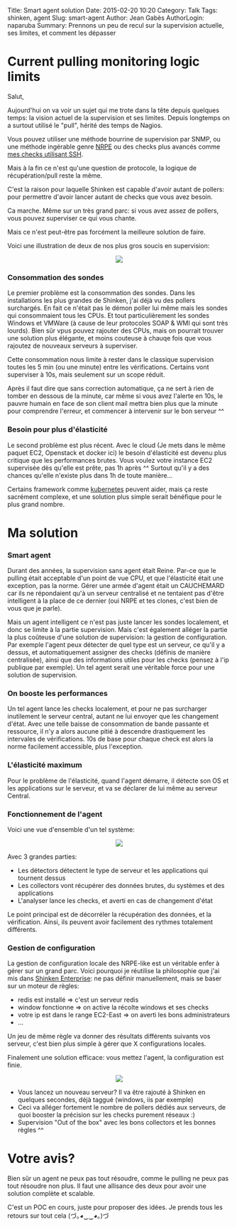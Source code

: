 Title: Smart agent solution
Date: 2015-02-20 10:20
Category: Talk
Tags: shinken, agent
Slug: smart-agent
Author: Jean Gabès
AuthorLogin: naparuba
Summary: Prennons un peu de recul sur la supervision actuelle, ses limites, et comment les dépasser


# Current pulling monitoring logic limits
Salut,


Aujourd'hui on va voir un sujet qui me trote dans la tête depuis quelques temps: la vision actuel de la supervision et ses limites.
Depuis longtemps on a surtout utilisé le "pull", hérité des temps de Nagios.

Vous pouvez utiliser une méthode bourrine de supervision par SNMP, ou une méthode ingérable genre [NRPE](http://exchange.nagios.org/directory/Addons/Monitoring-Agents/NRPE--2D-Nagios-Remote-Plugin-Executor/details) ou des checks plus avancés comme [mes checks utilisant SSH](https://github.com/naparuba/check-linux-by-ssh). 

Mais à la fin ce n'est qu'une question de protocole, la logique de récupération/pull reste la même.

C'est la raison pour laquelle Shinken est capable d'avoir autant de pollers: pour permettre d'avoir lancer autant de checks que vous avez besoin.

Ca marche. Même sur un très grand parc: si vous avez assez de pollers, vous pouvez superviser ce qui vous chante.

Mais ce n'est peut-être pas forcément la meilleure solution de faire.

Voici une illustration de deux de nos plus gros soucis en supervision:

<center><img src='/images/73/problems.png'></center>

### Consommation des sondes
Le premier problème est la consommation des sondes. Dans les installations les plus grandes de Shinken, j'ai déjà vu des pollers surchargés. En fait ce n'était pas le démon poller lui même mais les sondes qui consommaient tous les CPUs. Et tout particulièrement les sondes Windows et VMWare (à cause de leur protocoles SOAP & WMI qui sont très lourds).
Bien sûr vpus pouvez rajouter des CPUs, mais on pourrait trouver une solution plus élégante, et moins couteuse à chauqe fois que vous rajoutez de nouveaux serveurs à superviser.

Cette consommation nous limite à rester dans le classique supervision toutes les 5 min (ou une minute) entre les vérifications. Certains vont superviser à 10s, mais seulement sur un scope réduit.

Après il faut dire que sans correction automatique, ça ne sert à rien de tomber en dessous de la minute, car même si vous avez l'alerte en 10s, le pauvre humain en face de son client mail mettra bien plus que la minute pour comprendre l'erreur, et commencer à intervenir sur le bon serveur ^^

### Besoin pour plus d'élasticité
Le second problème est plus récent. Avec le cloud (Je mets dans le même paquet EC2, Openstack et docker ici) le besoin d'élasticité est devenu plus critique que les performances brutes. Vous voulez votre instance EC2 supervisée dès qu'elle est prête, pas 1h après ^^ 
Surtout qu'il y a des chances qu'elle n'existe plus dans 1h de toute manière...

Certains framework comme [kubernetes](http://kubernetes.io/) peuvent aider, mais ça reste sacrément complexe, et une solution plus simple serait bénéfique pour le plus grand nombre.

# Ma solution

### Smart agent
Durant des années, la supervision sans agent était Reine. Par-ce que le pulling était acceptable d'un point de vue CPU, et que l'élasticité était une exception, pas la norme.
Gérer une armée d'agent était un CAUCHEMARD car ils ne répondaient qu'à un serveur centralisé et ne tentaient pas d'être intelligent à la place de ce dernier (oui NRPE et tes clones, c'est bien de vous que je parle).

Mais un agent intelligent ce n'est pas juste lancer les sondes localement, et donc se limite à la partie supervision. Mais c'est également alléger la partie la plus coûteuse d'une solution de supervision: la gestion de configuration. Par exemple l'agent peux détecter de quel type est un serveur, ce qu'il y a dessus, et automatiquement assigner des checks (définis de manière centralisée), ainsi que des informations utiles pour les checks (pensez à l'ip publique par exemple).
Un tel agent serait une véritable force pour une solution de supervision.

### On booste les performances
Un tel agent lance les checks localement, et pour ne pas surcharger inutilement le serveur central, autant ne lui envoyer que les changement d'état. Avec une telle baisse de consommation de bande passante et ressource, il n'y a alors aucune pitié à descendre drastiquement les intervales de vérifications. 
10s de base pour chaque check est alors la norme facilement accessible, plus l'exception.

### L'élasticité maximum
Pour le problème de l'élasticité, quand l'agent démarre, il détecte son OS et les applications sur le serveur, et va se déclarer de lui même au serveur Central.

### Fonctionnement de l'agent

Voici une vue d'ensemble d'un tel système:

<center><img src='/images/73/agent.png'></center>

Avec 3 grandes parties:

   * Les détectors détectent le type de serveur et les applications qui tournent dessus
   * Les collectors vont récupérer des données brutes, du systèmes et des applications
   * L'analyser lance les checks, et averti en cas de changement d'état

Le point principal est de décorréler la récupération des données, et la vérification. Ainsi, ils peuvent avoir facilement des rythmes totalement différents.

### Gestion de configuration
La gestion de configuration locale des NRPE-like est un véritable enfer à gérer sur un grand parc. Voici pourquoi je réutilise la philosophie que j'ai mis dans [Shinken Enterprise](http://shinken-solutions.com): ne pas définir manuellement, mais se baser sur un moteur de règles:

   * redis est installé => c'est un serveur redis
   * window fonctionne => on active la récolte windows et ses checks
   * votre ip est dans le range EC2-East => on averti les bons administrateurs
   * ...

Un jeu de même règle va donner des résultats différents suivants vos serveur, c'est bien plus simple à gérer que X configurations locales.


Finalement une solution efficace: vous mettez l'agent, la configuration est finie.

<center><img src='/images/73/global.png'></center>

 * Vous lancez un nouveau serveur? Il va être rajouté à Shinken en quelques secondes, déjà taggué (windows, iis par exemple)
 * Ceci va alléger fortement le nombre de pollers dédiés aux serveurs, de quoi booster la précision sur les checks purement réseaux :)
 * Supervision "Out of the box" avec les bons collectors et les bonnes règles ^^

# Votre avis?

Bien sûr un agent ne peux pas tout résoudre, comme le pulling ne peux pas tout résoudre non plus. Il faut une allisance des deux pour avoir une solution complète et scalable.

C'est un POC en cours, juste pour proposer des idées. Je prends tous les retours sur tout cela (づ｡◕‿‿◕｡)づ 


